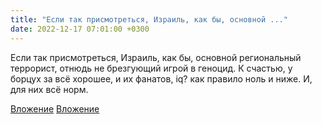 ```yaml
---
title: "Если так присмотреться, Израиль, как бы, основной ..."
date: 2022-12-17 07:01:00 +0300
---
```


Если так присмотреться, Израиль, как бы, основной региональный террорист, отнюдь не брезгующий игрой в геноцид. К счастью, у борцух за всё хорошее, и их фанатов, iq? как правило ноль и ниже. И, для них всё норм.


[Вложение](https://vk.com/photo41076938_457249318)
[Вложение](https://vk.com/photo41076938_457249323)

